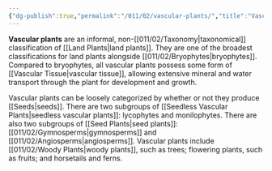 ```yaml
---
{"dg-publish":true,"permalink":"/011/02/vascular-plants/","title":"Vascular Plants","tags":["BIOL412"],"noteIcon":"1","created":"2024-10-19T20:27:19.143-07:00","updated":"2024-09-26T15:27:07.443-07:00"}
---
```


**Vascular plants** are an informal, non-[[011/02/Taxonomy\|taxonomical]] classification of [[Land Plants\|land plants]]. They are one of the broadest classifications for land plants alongside [[011/02/Bryophytes\|bryophytes]]. Compared to bryophytes, all vascular plants possess some form of [[Vascular Tissue\|vascular tissue]], allowing extensive mineral and water transport through the plant for development and growth.

Vascular plants can be loosely categorized by whether or not they produce [[Seeds\|seeds]]. There are two subgroups of [[Seedless Vascular Plants\|seedless vascular plants]]: lycophytes and monilophytes. There are also two subgroups of [[Seed Plants\|seed plants]]: [[011/02/Gymnosperms\|gymnosperms]] and [[011/02/Angiosperms\|angiosperms]]. Vascular plants include [[011/02/Woody Plants\|woody plants]], such as trees; flowering plants, such as fruits; and horsetails and ferns.